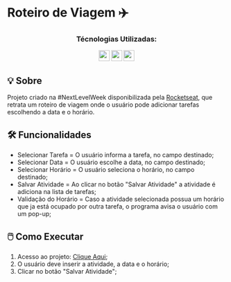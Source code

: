 # Roteiro de Viagem ✈️

<div align=center>
  <h3>Técnologias Utilizadas:</h3>
  <img src="https://cdn.jsdelivr.net/gh/devicons/devicon@latest/icons/javascript/javascript-original.svg" width="25" height="25" />
  <img src="https://cdn.jsdelivr.net/gh/devicons/devicon@latest/icons/html5/html5-original.svg" width="25" height="25"" />
  <img src="https://cdn.jsdelivr.net/gh/devicons/devicon@latest/icons/css3/css3-original.svg" width="25" height="25" />
</div>

## 💡 Sobre 
Projeto criado na #NextLevelWeek disponibilizada pela [Rocketseat](https://www.rocketseat.com.br), que retrata um roteiro de viagem onde o usuário pode adicionar tarefas escolhendo a data e o horário.

## 🛠 Funcionalidades 
-  Selecionar Tarefa = O usuário informa a tarefa, no campo destinado;
-  Selecionar Data = O usuário escolhe a data, no campo destinado;
-  Selecionar Horário = O usuário seleciona o horário, no campo destinado;
-  Salvar Atividade = Ao clicar no botão "Salvar Atividade" a atividade é adiciona na lista de tarefas;
-  Validação do Horário = Caso a atividade selecionada possua um horário que ja está ocupado por outra tarefa, o programa avisa o usuário com um pop-up;

## 🖱️ Como Executar 
1. Acesso ao projeto: [Clique Aqui](https://rafaelmainieri.github.io/roteiro-viagem/);
2. O usuário deve inserir a atividade, a data e o horário;
3. Clicar no botão "Salvar Atividade";
